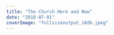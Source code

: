 ```yaml
---
title: "The Church Here and Now"
date: "2018-07-01"
coverImage: "fullsizeoutput_18db.jpeg"
---
```



